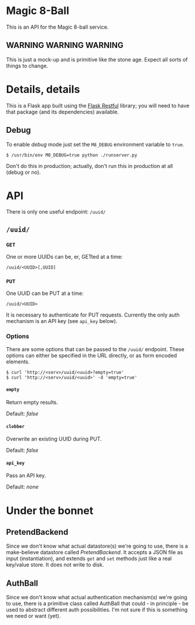 # Magic 8-Ball
This is an API for the Magic 8-ball service.

## WARNING WARNING WARNING
This is just a mock-up and is primitive like the stone age. Expect all sorts of things to change.

# Details, details
This is a Flask app built using the [Flask Restful](http://flask-restful.readthedocs.org/en/latest/) library; you will need to have that package (and its dependencies) available.

## Debug
To enable _debug_ mode just set the `M8_DEBUG` environment variable to `true`.
```
$ /usr/bin/env M8_DEBUG=true python ./runserver.py
```
Don't do this in production; actually, don't run this in production at all (debug or no).

# API
There is only one useful endpoint: `/uuid/`

## `/uuid/`

### `GET`
One or more UUIDs can be, er, GETted at a time:
```
/uuid/<UUID>[,UUID]
```

### `PUT`
One UUID can be PUT at a time:
```
/uuid/<UUID>
```

It is necessary to authenticate for PUT requests. Currently the only auth mechanism is an API key (see `api_key` below).

### Options
There are some options that can be passed to the `/uuid/` endpoint. These options can either be specified in the URL directly, or as form encoded elements.
```
$ curl 'http://<serv>/uuid/<uuid>?empty=true'
$ curl 'http://<serv>/uuid/<uuid>' -d 'empty=true'
```

#### `empty`
Return empty results.

Default: _false_

#### `clobber`
Overwrite an existing UUID during PUT.

Default: _false_

#### `api_key`
Pass an API key.

Default: _none_

# Under the bonnet

## PretendBackend
Since we don't know what actual datastore(s) we're going to use, there is a make-believe datastore called _PretendBackend_. It accepts a JSON file as input (instantiation), and extends `get` and `set` methods just like a real key/value store. It does not write to disk.

## AuthBall
Since we don't know what actual authentication mechanism(s) we're going to use, there is a primitive class called AuthBall that could - in principle - be used to abstract different auth possibilities. I'm not sure if this is something we need or want (yet).